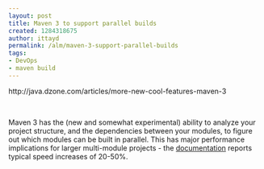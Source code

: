 ```yaml
---
layout: post
title: Maven 3 to support parallel builds
created: 1284318675
author: ittayd
permalink: /alm/maven-3-support-parallel-builds
tags:
- DevOps
- maven build
---
```

<p>http://java.dzone.com/articles/more-new-cool-features-maven-3</p>
<p>&nbsp;</p>
<p>Maven 3 has the (new and somewhat experimental) ability to analyze  your project structure, and the dependencies between your modules, to  figure out which modules can be built in parallel. This has major  performance implications for larger multi-module projects - the <a target="_blank" href="https://cwiki.apache.org/confluence/display/MAVEN/Parallel+builds+in+Maven+3">documentation</a> reports typical speed increases of 20-50%.</p>
